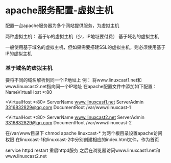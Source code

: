 # apache服务配置-虚拟主机
配置一台apache服务器为多个网站提供服务，为虚拟主机

两种虚拟主机：
基于Ip的虚拟主机（少，IP地址要付费）
基于域名的虚拟主机

一般使用基于域名的虚拟主机，但如果需要搭建SSL的虚拟主机，则必须使用基于IP的虚拟主机

### 基于域名的虚拟主机
要将不同的域名解析到同一个IP地址上
例：
将www.linuxcast1.net和www.linuxcast2.net指向同一个IP地址
在apache配置文件中添加如下配置：
NameVirtualHost *:80

<VirtualHost *:80>
    ServerName www.linuxcast1.net
    ServerAdmin 3316832829@qq.com
    DocumentRoot /var/www/linuxcast-1
</VirtualHost>

<VirtualHost *:80>
    ServerName www.linuxcast2.net
    ServerAdmin 3316832829@qq.com
    DocumentRoot /var/www/linuxcast-2 

在/var/www目录下
chmod apache linuxcast-*  为两个根目录设置apache访问权限
在linuxcast-1和linuxcast-2中分别创建相应的index.html文件，作为首页

service httpd restart 重启httpd服务
之后在浏览器访问www.linuxcast1.net和www.linuxcast2.net